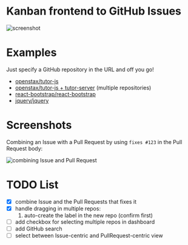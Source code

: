 # Kanban frontend to GitHub Issues


![screenshot](https://cloud.githubusercontent.com/assets/253202/9746214/a9242c34-5644-11e5-8a83-5590d03398ab.png)

# Examples

Just specify a GitHub repository in the URL and off you go!

- [openstax/tutor-js](http://philschatz.com/gh-board/#/r/openstax/tutor-js)
- [openstax/tutor-js + tutor-server](http://philschatz.com/gh-board/#/r/openstax/tutor-js|tutor-server) (multiple repositories)
- [react-bootstrap/react-bootstrap](http://philschatz.com/gh-board/#/r/react-bootstrap/react-bootstrap)
- [jquery/jquery](http://philschatz.com/gh-board/#/r/jquery/jquery)

# Screenshots

Combining an Issue with a Pull Request by using `fixes #123` in the Pull Request body:

![combining Issue and Pull Request](https://cloud.githubusercontent.com/assets/253202/9782154/db16ca10-5768-11e5-9620-e36cdfb52f8b.png)

# TODO List

- [x] combine Issue and the Pull Requests that fixes it
- [x] handle dragging in multiple repos:
  1. auto-create the label in the new repo (confirm first)
- [ ] add checkbox for selecting multiple repos in dashboard
- [ ] add GitHub search
- [ ] select between Issue-centric and PullRequest-centric view
